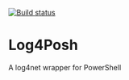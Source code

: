 ﻿[![Build status](https://ci.appveyor.com/api/projects/status/0xu8r817dl6qt0g4?svg=true)](https://ci.appveyor.com/project/LaurentDardenne/log4posh)

# Log4Posh
A log4net wrapper for PowerShell
